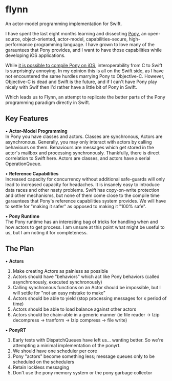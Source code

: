 # flynn

An actor-model programming implementation for Swift.

I have spent the last eight months learning and dissecting [Pony](https://www.ponylang.io/discover/#what-is-pony), an open-source, object-oriented, actor-model, capabilities-secure, high-performance programming language. I have grown to love many of the garauntees that Pony provides, and I want to have those capabilities while developing iOS applications.

While [it is possible to compile Pony on iOS](https://github.com/KittyMac/ponyc), interoperability from C to Swift is surprisingly annoying. In my opinion this is all on the Swift side, as I have not encountered the same hurdles marrying Pony to Objective-C.  However, Objective-C is dead and Swift is the future, and if I can't have Pony play nicely with Swif then I'd rather have a little bit of Pony in Swift.

Which leads us to Flynn, an attempt to replicate the better parts of the Pony programming paradigm directly in Swift.

## Key Features

• **Actor-Model Programming**  
In Pony you have classes and actors.  Classes are synchronous, Actors are asynchronous.  Generally, you may only interact with actors by calling behaviours on them. Behaviours are messages which get stored in the actor's mailbox and processing synchronously. Thankfully, there is direct correlation to Swift here.  Actors are classes, and actors have a serial OperationQueue.

• **Reference Capabilities**  
Increased capacity for concurrency without additional safe-guards will only lead to increased capacity for headaches. It is insanely easy to introduce data races and other nasty problems. Swift has copy-on-write protection and other mechanisms, but none of them come close to the compile time garauntees that Pony's reference capabilities system provides. We will have to settle for "making it safer" as opposed to making it "100% safe".

• **Pony Runtime**  
The Pony runtime has an interesting bag of tricks for handling when and how actors to get process. I am unsure at this point what might be useful to us, but I am noting it for completeness.

## The Plan

• **Actors**

1. Make creating Actors as painless as possible
2. Actors should have "behaviors" which act like Pony behaviors (called asynchronously, executed synchronously)
3. Calling synchronous functions on an Actor should be impossible, but I will settle for "not an easy mistake to make"
4. Actors should be able to yield (stop processing messages for x period of time)
5. Actors should be able to load balance against other actors
6. Actors should be chain-able in a generic manner (ie file reader -> lzip decompress -> tranform -> lzip compress -> file write)

• **PonyRT**

1. Early tests with DispatchQueues have left us... wanting better. So we're attempting a minimal implementation of the ponyrt.
2. We should have one scheduler per core
3. Pony "actors" become something less; message queues only to be scheduled on the schedulers
4. Retain lockless messaging
5. Don't use the pony memory system or the pony garbage collector